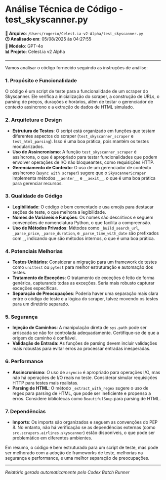 # Análise Técnica de Código - test_skyscanner.py

**📁 Arquivo**: `/Users/rogerio/Celest.ia-v2-Alpha/test_skyscanner.py`  
**🕒 Analisado em**: 05/08/2025 às 04:27:55  
**🤖 Modelo**: GPT-4o  
**📊 Projeto**: Celest.ia v2 Alpha  

---

Vamos analisar o código fornecido seguindo as instruções de análise:

### 1. Propósito e Funcionalidade
O código é um script de teste para a funcionalidade de um scraper do Skyscanner. Ele verifica a inicialização do scraper, a construção de URLs, o parsing de preços, durações e horários, além de testar o gerenciador de contexto assíncrono e a extração de dados de HTML simulado.

### 2. Arquitetura e Design
- **Estrutura de Testes**: O script está organizado em funções que testam diferentes aspectos do scraper (`test_skyscanner_scraper` e `test_html_parsing`). Isso é uma boa prática, pois mantém os testes modularizados.
- **Uso de Assincronismo**: A função `test_skyscanner_scraper` é assíncrona, o que é apropriado para testar funcionalidades que podem envolver operações de I/O não bloqueantes, como requisições HTTP.
- **Gerenciamento de Contexto**: O uso de um gerenciador de contexto assíncrono (`async with scraper`) sugere que o `SkyscannerScraper` implementa métodos `__aenter__` e `__aexit__`, o que é uma boa prática para gerenciar recursos.

### 3. Qualidade do Código
- **Legibilidade**: O código é bem comentado e usa emojis para destacar seções de teste, o que melhora a legibilidade.
- **Nomes de Variáveis e Funções**: Os nomes são descritivos e seguem convenções de nomenclatura Python, o que facilita a compreensão.
- **Uso de Métodos Privados**: Métodos como `_build_search_url`, `_parse_price`, `_parse_duration`, e `_parse_time_with_date` são prefixados com `_`, indicando que são métodos internos, o que é uma boa prática.

### 4. Potenciais Melhorias
- **Testes Unitários**: Considerar a migração para um framework de testes como `unittest` ou `pytest` para melhor estruturação e automação dos testes.
- **Tratamento de Exceções**: O tratamento de exceções é feito de forma genérica, capturando todas as exceções. Seria mais robusto capturar exceções específicas.
- **Separação de Preocupações**: Poderia haver uma separação mais clara entre o código de teste e a lógica do scraper, talvez movendo os testes para um diretório separado.

### 5. Segurança
- **Injeção de Caminhos**: A manipulação direta de `sys.path` pode ser arriscada se não for controlada adequadamente. Certifique-se de que a origem do caminho é confiável.
- **Validação de Entrada**: As funções de parsing devem incluir validações mais robustas para evitar erros ao processar entradas inesperadas.

### 6. Performance
- **Assincronismo**: O uso de `asyncio` é apropriado para operações I/O, mas não há operações de I/O reais no teste. Considerar simular requisições HTTP para testes mais realistas.
- **Parsing de HTML**: O método `_extract_with_regex` sugere o uso de regex para parsing de HTML, que pode ser ineficiente e propenso a erros. Considere bibliotecas como `BeautifulSoup` para parsing de HTML.

### 7. Dependências
- **Imports**: Os imports são organizados e seguem as convenções do PEP 8. No entanto, não há verificação se as dependências externas (como `src.scrapers.airlines.skyscanner`) estão disponíveis, o que pode ser problemático em diferentes ambientes.

Em resumo, o código é bem estruturado para um script de teste, mas pode ser melhorado com a adoção de frameworks de teste, melhorias na segurança e performance, e uma melhor separação de preocupações.

---

*Relatório gerado automaticamente pelo Codex Batch Runner*
